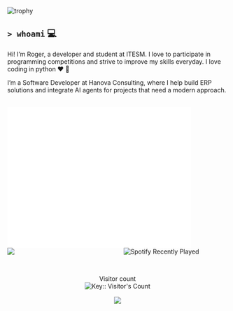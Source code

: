 ![trophy](https://trophygh.kolioaris.xyz/?username=rogervdo&theme=onedark&row=1)

`> whoami` 💻  
-  
Hi! I’m Roger, a developer and student at ITESM. I love to participate in programming competitions and strive to improve my skills everyday. I love coding in python ♥ 🐍

I’m a Software Developer at Hanova Consulting, where I help build ERP solutions and integrate AI agents for projects that need a modern approach.  
<br>


<img src="https://raw.githubusercontent.com/rogervdo/rogervdo/main/github-metrics.svg" width="420" align="left" />

<img src="https://tetris.wiki/images/5/5b/TETRIO-DamageNumbers.gif" width="200" align="left" />

<p>&nbsp;</p>
<p>&nbsp;</p>
<p>&nbsp;</p>
<p>&nbsp;</p>
<p>&nbsp;</p>
<p>&nbsp;</p>
<p>&nbsp;</p>
<p>&nbsp;</p>
<p>&nbsp;</p>

<p align="center">
  <img src="https://spotify-recently-played-readme.vercel.app/api?user=fhkzgsbyaqst7vrxl356jnyap&count=1" alt="Spotify Recently Played" />
</p>

<br>

<p align="center"> 
  Visitor count<br>
  <img src="https://profile-counter.deno.dev/rogervdo/count.svg" alt="Key:: Visitor's Count" />
</p>

<p align="center"> 
  <img src="https://i.pinimg.com/736x/62/dd/b8/62ddb85b6c37738ea5b5085aa49d0353.jpg" width="200" align="center" />
</p>
